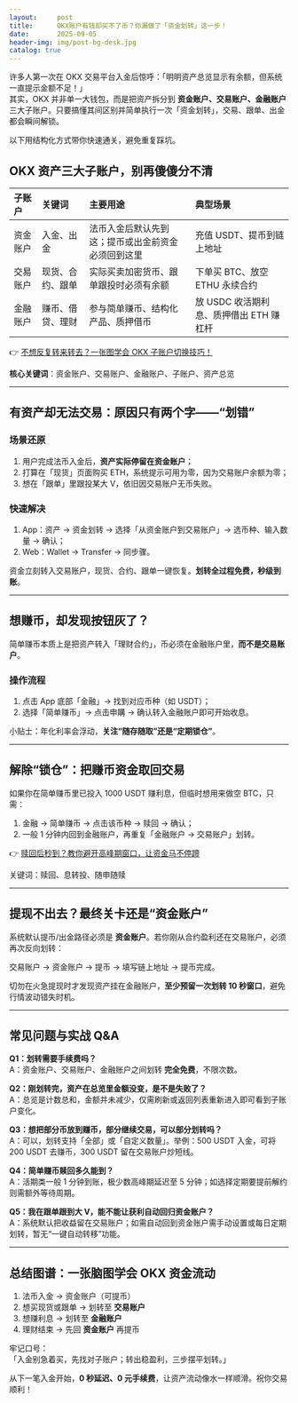 ```yaml
---
layout:     post
title:      OKX账户有钱却买不了币？你漏做了「资金划转」这一步！
date:       2025-09-05
header-img: img/post-bg-desk.jpg
catalog: true
---
```


许多人第一次在 OKX 交易平台入金后惊呼：「明明资产总览显示有余额，但系统一直提示金额不足！」  
其实，OKX 并非单一大钱包，而是把资产拆分到 **资金账户、交易账户、金融账户** 三大子账户。只要搞懂其间区别并简单执行一次「资金划转」，交易、跟单、出金都会瞬间解锁。

以下用结构化方式带你快速通关，避免重复踩坑。

## OKX 资产三大子账户，别再傻傻分不清

| 子账户 | 关键词 | 主要用途 | 典型场景  
| :-- | :-- | :-- | :--  
| 资金账户 | 入金、出金 | 法币入金后默认先到这；提币或出金前资金必须回到这里 | 充值 USDT、提币到链上地址  
| 交易账户 | 现货、合约、跟单 | 实际买卖加密货币、跟单跟投时必须有余额 | 下单买 BTC、放空 ETHU 永续合约  
| 金融账户 | 赚币、借贷、理财 | 参与简单赚币、结构化产品、质押借币 | 放 USDC 收活期利息、质押借出 ETH 赚杠杆  

👉 [不想反复转来转去？一张图学会 OKX 子账户切换技巧！](https://okxdog.com/)

**核心关键词**：资金账户、交易账户、金融账户、子账户、资产总览

---

## 有资产却无法交易：原因只有两个字——“划错”

### 场景还原  
1. 用户完成法币入金后，**资产实际停留在资金账户**；  
2. 打算在「现货」页面购买 ETH，系统提示可用为零，因为交易账户余额为零；  
3. 想在「跟单」里跟投某大 V，依旧因交易账户无币失败。

### 快速解决  
1. App：资产 → 资金划转 → 选择「从资金账户到交易账户」→ 选币种、输入数量 → 确认；  
2. Web：Wallet → Transfer → 同步骤。  

资金立刻转入交易账户，现货、合约、跟单一键恢复。**划转全过程免费，秒级到账**。

---

## 想赚币，却发现按钮灰了？

简单赚币本质上是把资产转入「理财合约」，币必须在金融账户里，**而不是交易账户**。

### 操作流程  
1. 点击 App 底部「金融」→ 找到对应币种（如 USDT）；  
2. 选择「简单赚币」→ 点击申購 → 确认转入金融账户即可开始收息。

小贴士：年化利率会浮动，**关注“随存随取”还是“定期锁仓”**。

---

## 解除“锁仓”：把赚币资金取回交易

如果你在简单赚币里已投入 1000 USDT 赚利息，但临时想用来做空 BTC，只需：

1. 金融 → 简单赚币 → 点击该币种 → 赎回 → 确认；  
2. 一般 1 分钟内回到金融账户，再重复「金融账户 → 交易账户」划转。

👉 [赎回后秒到？教你避开高峰期窗口，让资金马不停蹄](https://okxdog.com/)

关键词：赎回、息转投、随申随赎

---

## 提现不出去？最终关卡还是“资金账户”

系统默认提币/出金路径必须是 **资金账户**。若你刚从合约盈利还在交易账户，必须再次反向划转：

交易账户 → 资金账户 → 提币 → 填写链上地址 → 提币完成。

切勿在火急提现时才发现资产挂在金融账户，**至少预留一次划转 10 秒窗口**，避免行情波动错失时机。

---

## 常见问题与实战 Q&A

**Q1：划转需要手续费吗？**  
A：资金账户、交易账户、金融账户之间划转 **完全免费**，不限次数。  

**Q2：刚划转完，资产在总览里金额没变，是不是失败了？**  
A：总览是计数总和，金额并未减少，仅需刷新或返回列表重新进入即可看到子账户变化。  

**Q3：想把部分币放到赚币，部分继续交易，可以部分划转吗？**  
A：可以，划转支持「全部」或「自定义数量」。举例：500 USDT 入金，可将 200 USDT 去赚币，300 USDT 留在交易账户炒短线。  

**Q4：简单赚币赎回多久能到？**  
A：活期类一般 1 分钟到账，极少数高峰期延迟至 5 分钟；如选择定期要提前解约则需额外等待周期。  

**Q5：我在跟单跟到大 V，能不能让获利自动回归资金账户？**  
A：系统默认把收益留在交易账户；如需自动回到资金账户需手动设置或每日定期划转，暂无“一键自动转移”功能。  

---

## 总结图谱：一张脑图学会 OKX 资金流动

1. 法币入金 → 资金账户（可提币）  
2. 想买现货或跟单 → 划转至 **交易账户**  
3. 想赚利息 → 划转至 **金融账户**  
4. 理财结束 → 先回 **资金账户** 再提币

牢记口号：  
「入金别急着买，先找对子账户；转出稳盈利，三步摆平划转。」

从下一笔入金开始，**0 秒延迟、0 元手续费**，让资产流动像水一样顺滑。祝你交易顺利！